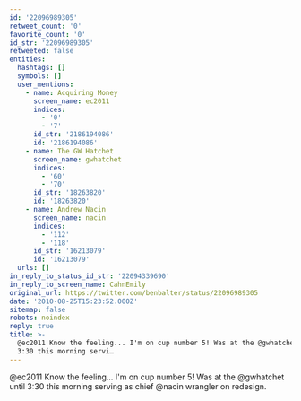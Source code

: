 ```yaml
---
id: '22096989305'
retweet_count: '0'
favorite_count: '0'
id_str: '22096989305'
retweeted: false
entities:
  hashtags: []
  symbols: []
  user_mentions:
    - name: Acquiring Money
      screen_name: ec2011
      indices:
        - '0'
        - '7'
      id_str: '2186194086'
      id: '2186194086'
    - name: The GW Hatchet
      screen_name: gwhatchet
      indices:
        - '60'
        - '70'
      id_str: '18263820'
      id: '18263820'
    - name: Andrew Nacin
      screen_name: nacin
      indices:
        - '112'
        - '118'
      id_str: '16213079'
      id: '16213079'
  urls: []
in_reply_to_status_id_str: '22094339690'
in_reply_to_screen_name: CahnEmily
original_url: https://twitter.com/benbalter/status/22096989305
date: '2010-08-25T15:23:52.000Z'
sitemap: false
robots: noindex
reply: true
title: >-
  @ec2011 Know the feeling... I'm on cup number 5! Was at the @gwhatchet until
  3:30 this morning servi…
---
```


@ec2011 Know the feeling... I'm on cup number 5! Was at the @gwhatchet until 3:30 this morning serving as chief @nacin wrangler on redesign.